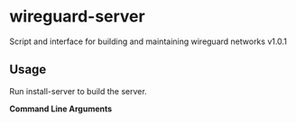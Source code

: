 # wireguard-server
Script and interface for building and maintaining wireguard networks
v1.0.1

## Usage
Run install-server to build the server.

**Command Line Arguments**

